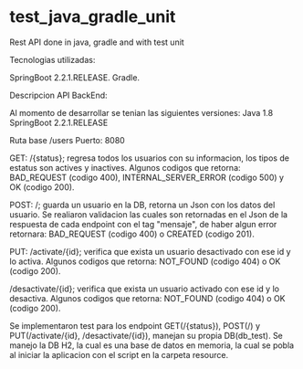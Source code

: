 # test_java_gradle_unit
Rest API done in java, gradle and with test unit

Tecnologias utilizadas:

SpringBoot 2.2.1.RELEASE.
Gradle.

Descripcion API BackEnd:

Al momento de desarrollar se tenian las siguientes versiones:
Java 1.8
SpringBoot 2.2.1.RELEASE

Ruta base /users
Puerto: 8080

GET:
/{status}; regresa todos los usuarios con su informacion, los tipos de estatus son actives y inactives.
Algunos codigos que retorna: BAD_REQUEST (codigo 400), INTERNAL_SERVER_ERROR (codigo 500) y OK (codigo 200).

POST:
/; guarda un usuario en la DB, retorna un Json con los datos del usuario.
Se realiaron validacion las cuales son retornadas en el Json de la respuesta de cada endpoint con el tag "mensaje", de haber algun error retornara: BAD_REQUEST (codigo 400) o CREATED (codigo 201).

PUT:
/activate/{id}; verifica que exista un usuario desactivado con ese id y lo activa.
Algunos codigos que retorna:  NOT_FOUND (codigo 404) o OK (codigo 200).

/desactivate/{id}; verifica que exista un usuario activado con ese id y lo desactiva.
Algunos codigos que retorna:  NOT_FOUND (codigo 404) o OK (codigo 200).

Se implementaron test para los endpoint GET(/{status}), POST(/) y PUT(/activate/{id}, /desactivate/{id}), manejan su propia DB(db_test).
Se manejo la DB H2, la cual es una base de datos en memoria, la cual se pobla al iniciar la aplicacion con el script en la carpeta resource.
